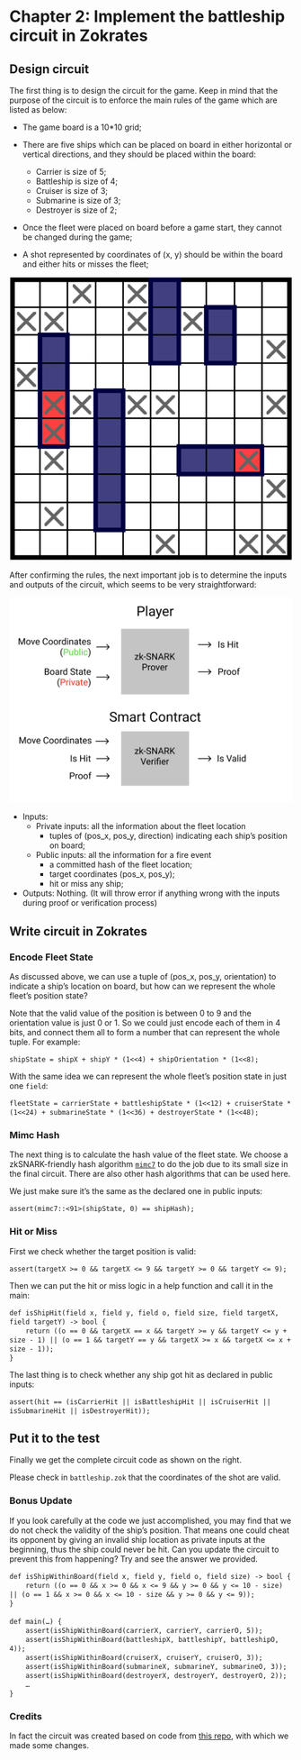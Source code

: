 # Chapter 2: Implement the battleship circuit in Zokrates

## Design circuit

The first thing is to design the circuit for the game. Keep in mind that the purpose of the circuit is to enforce the main rules of the game which are listed as below:

- The game board is a 10*10 grid;
- There are five ships which can be placed on board in either horizontal or vertical directions, and they should be placed within the board:
    * Carrier is size of 5;
    * Battleship is size of 4;
    * Cruiser is size of 3;
    * Submarine is size of 3;
    * Destroyer is size of 2;

- Once the fleet were placed on board before a game start, they cannot be changed during the game;

- A shot represented by coordinates of (x, y) should be within the board and either hits or misses the fleet;

<img src="https://github.com/sCrypt-Inc/image-hosting/blob/master/learn-scrypt-courses/course-02/04.png?raw=true" width="600">


After confirming the rules, the next important job is to determine the inputs and outputs of the circuit, which seems to be very straightforward:

<img src="https://github.com/sCrypt-Inc/image-hosting/blob/master/learn-scrypt-courses/course-02/11.png?raw=true" width="600">

- Inputs: 
    * Private inputs: all the information about the fleet location
        * tuples of (pos_x, pos_y, direction) indicating each ship’s position on board;
    * Public inputs: all the information for a fire event
        * a committed hash of the fleet location;
        * target coordinates (pos_x, pos_y);
        * hit or miss any ship;
- Outputs: Nothing. (It will throw error if anything wrong with the inputs during proof or verification process)

## Write circuit in Zokrates

### Encode Fleet State

As discussed above, we can use a tuple of (pos_x, pos_y, orientation) to indicate a ship’s location on board, but how can we represent the whole fleet’s position state?

Note that the valid value of the position is between 0 to 9 and the orientation value is just 0 or 1. So we could just encode each of them in 4 bits, and connect them all to form a number that can represent the whole tuple. For example:

```
shipState = shipX + shipY * (1<<4) + shipOrientation * (1<<8);
```

With the same idea we can represent the whole fleet’s position state in just one `field`:

```
fleetState = carrierState + battleshipState * (1<<12) + cruiserState * (1<<24) + submarineState * (1<<36) + destroyerState * (1<<48);
```

### Mimc Hash

The next thing is to calculate the hash value of the fleet state. We choose a zkSNARK-friendly hash algorithm [`mimc7`](https://xiaohuiliu.medium.com/zk-friendly-hash-function-mimc-in-bitcoin-1236783d7f64) to do the job due to its small size in the final circuit. There are also other hash algorithms that can be used here.

We just make sure it’s the same as the declared one in public inputs:

```
assert(mimc7::<91>(shipState, 0) == shipHash);
```

### Hit or Miss

First we check whether the target position is valid:

```
assert(targetX >= 0 && targetX <= 9 && targetY >= 0 && targetY <= 9);
```

Then we can put the hit or miss logic in a help function and call it in the main:

```
def isShipHit(field x, field y, field o, field size, field targetX, field targetY) -> bool {
    return ((o == 0 && targetX == x && targetY >= y && targetY <= y + size - 1) || (o == 1 && targetY == y && targetX >= x && targetX <= x + size - 1));
}
```

The last thing is to check whether any ship got hit as declared in public inputs:

```
assert(hit == (isCarrierHit || isBattleshipHit || isCruiserHit || isSubmarineHit || isDestroyerHit));
```



## Put it to the test

Finally we get the complete circuit code as shown on the right.

Please check in `battleship.zok` that the coordinates of the shot are valid.


### Bonus Update

If you look carefully at the code we just accomplished, you may find that we do not check the validity of the ship’s position. That means one could cheat its opponent by giving an invalid ship location as private inputs at the beginning, thus the ship could never be hit. Can you update the circuit to prevent this from happening? Try and see the answer we provided.


```
def isShipWithinBoard(field x, field y, field o, field size) -> bool {
    return ((o == 0 && x >= 0 && x <= 9 && y >= 0 && y <= 10 - size) || (o == 1 && x >= 0 && x <= 10 - size && y >= 0 && y <= 9));
}

def main(…) {
    assert(isShipWithinBoard(carrierX, carrierY, carrierO, 5));
    assert(isShipWithinBoard(battleshipX, battleshipY, battleshipO, 4));
    assert(isShipWithinBoard(cruiserX, cruiserY, cruiserO, 3));
    assert(isShipWithinBoard(submarineX, submarineY, submarineO, 3));
    assert(isShipWithinBoard(destroyerX, destroyerY, destroyerO, 2));
    …
}
```


### Credits

In fact the circuit was created based on code from [this repo](https://github.com/tommymsz006/zkbattleship-circuit), with which we made some changes.

